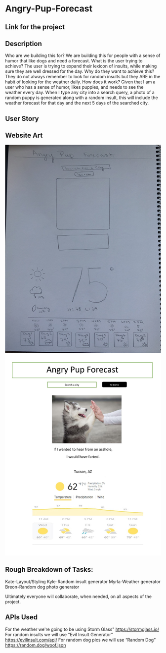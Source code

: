 # Angry-Pup-Forecast

## Link for the project

## Description

Who are we building this for?
We are building this for people with a sense of humor that like dogs and need a forecast.
What is the user trying to achieve?
The user is trying to expand their lexicon of insults, while making sure they are well dressed for the day.
Why do they want to achieve this?
They do not always remember to look for random insults but they ARE in the habit of looking for the weather daily.
How does it work?
Given that I am a user who has a sense of humor, likes puppies, and needs to see the weather every day. When I type any city into a search query, a photo of a random puppy is generated along with a random insult, this will include the weather forecast for that day and the next 5 days of the searched city. 

## User Story
## Website Art
![picture](Hand-Drawn-Mockup.JPG "Drawn by Kate")
![picture](Digital-Mockup.jpg "Drawn by Myrla")


## Rough Breakdown of Tasks:
Kate-Layout/Styling
Kyle-Random insult generator
Myrla-Weather generator
Breon-Random dog photo generator

Ultimately everyone will collaborate, when needed, on all aspects of the project. 
## APIs Used
For the weather we're going to be using Storm Glass" https://stormglass.io/
For random insults we will use “Evil Insult Generator” https://evilinsult.com/api/
For random dog pics we will use “Random Dog” https://random.dog/woof.json
